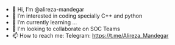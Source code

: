 - 👋 Hi, I’m @alireza-mandegar
- 👀 I’m interested in coding specially C++ and python
- 🌱 I’m currently learning ...
- 💞️ I'm looking to collaborate on SOC Teams
- 📫 How to reach me: Telegram: https://t.me/Alireza_Mandegar

<!---
alireza-mandegar/alireza-mandegar is a ✨ special ✨ repository because its `README.md` (this file) appears on your GitHub profile.
You can click the Preview link to take a look at your changes.
--->
